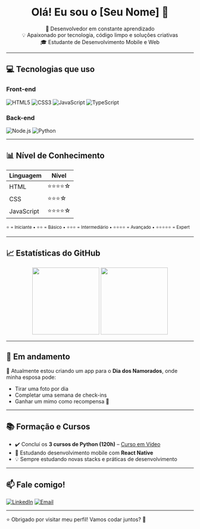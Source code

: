 <h1 align="center">Olá! Eu sou o [Seu Nome] 👋</h1>

<p align="center">
  🚀 Desenvolvedor em constante aprendizado<br>
  💡 Apaixonado por tecnologia, código limpo e soluções criativas<br>
  🎓 Estudante de Desenvolvimento Mobile e Web
</p>

---

## 💻 Tecnologias que uso

### Front-end
![HTML5](https://img.shields.io/badge/HTML5-E34F26?style=for-the-badge&logo=html5&logoColor=white)
![CSS3](https://img.shields.io/badge/CSS3-1572B6?style=for-the-badge&logo=css3&logoColor=white)
![JavaScript](https://img.shields.io/badge/JavaScript-F7DF1E?style=for-the-badge&logo=javascript&logoColor=black)
![TypeScript](https://img.shields.io/badge/TypeScript-3178C6?style=for-the-badge&logo=typescript&logoColor=white)

### Back-end
![Node.js](https://img.shields.io/badge/Node.js-339933?style=for-the-badge&logo=node.js&logoColor=white)
![Python](https://img.shields.io/badge/Python-3776AB?style=for-the-badge&logo=python&logoColor=white)

---

## 📊 Nível de Conhecimento

| Linguagem  | Nível        |
|------------|--------------|
| HTML       | ⭐⭐⭐⭐☆       |
| CSS        | ⭐⭐⭐☆        |
| JavaScript | ⭐⭐⭐⭐☆       |

<sub>⭐ = Iniciante • ⭐⭐ = Básico • ⭐⭐⭐ = Intermediário • ⭐⭐⭐⭐ = Avançado • ⭐⭐⭐⭐⭐ = Expert</sub>

---

## 📈 Estatísticas do GitHub

<div align="center">
  <img height="180em" src="https://github-readme-stats.vercel.app/api?username=SEU_USUARIO&show_icons=true&theme=tokyonight&count_private=true"/>
  <img height="180em" src="https://github-readme-stats.vercel.app/api/top-langs/?username=SEU_USUARIO&layout=compact&langs_count=7&theme=tokyonight"/>
</div>

---

## 📱 Em andamento

🎯 Atualmente estou criando um app para o **Dia dos Namorados**, onde minha esposa pode:
- Tirar uma foto por dia
- Completar uma semana de check-ins
- Ganhar um mimo como recompensa 💝

---

## 📚 Formação e Cursos

- ✔️ Concluí os **3 cursos de Python (120h)** – [Curso em Vídeo](https://www.cursoemvideo.com)
- 📱 Estudando desenvolvimento mobile com **React Native**
- 💡 Sempre estudando novas stacks e práticas de desenvolvimento

---

## 📫 Fale comigo!

[![LinkedIn](https://img.shields.io/badge/LinkedIn-0077B5?style=flat&logo=linkedin&logoColor=white)](https://www.linkedin.com/in/seu-perfil/)
[![Email](https://img.shields.io/badge/Email-D14836?style=flat&logo=gmail&logoColor=white)](mailto:seuemail@gmail.com)

---

⭐ Obrigado por visitar meu perfil! Vamos codar juntos? 🚀
